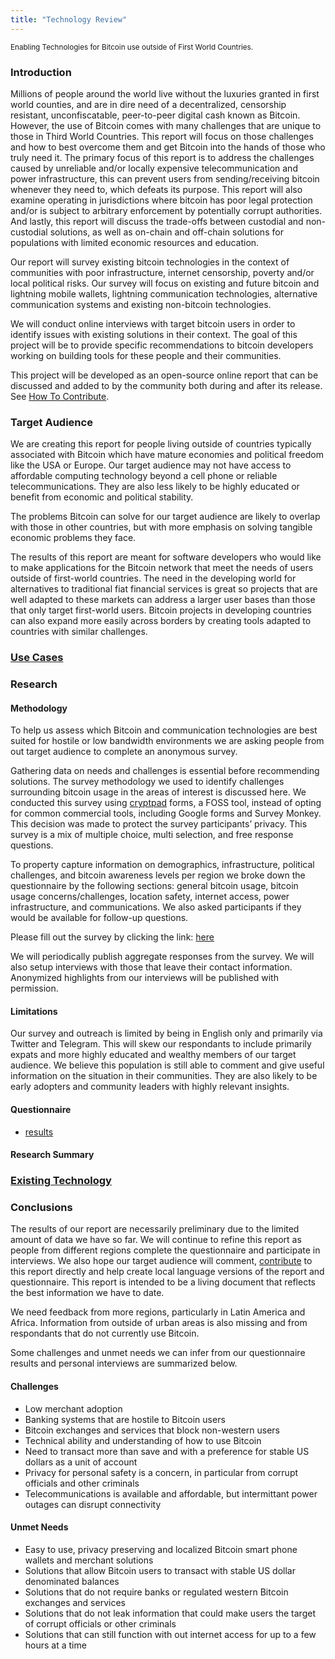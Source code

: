 ```yaml
---
title: "Technology Review"
---
```

<sub>Enabling Technologies for Bitcoin use outside of First World Countries.</sub>

### Introduction
Millions of people around the world live without the luxuries granted in first world counties, and are in dire need of a decentralized, censorship resistant, unconfiscatable, peer-to-peer digital cash known as Bitcoin. However, the use of Bitcoin comes with many challenges that are unique to those in Third World Countries. This report will focus on those challenges and how to best overcome them and get Bitcoin into the hands of those who truly need it. The primary focus of this report is to address the challenges caused by unreliable and/or locally expensive telecommunication and power infrastructure, this can prevent users from sending/receiving bitcoin whenever they need to, which defeats its purpose. This report will also examine operating in jurisdictions where bitcoin has poor legal protection and/or is subject to arbitrary enforcement by potentially corrupt authorities.  And lastly, this report will discuss the trade-offs between custodial and non-custodial solutions, as well as on-chain and off-chain solutions for populations with limited economic resources and education.

Our report will survey existing bitcoin technologies in the context of communities with poor infrastructure, internet censorship, poverty and/or local political risks. Our survey will focus on existing and future bitcoin and lightning mobile wallets, lightning communication technologies, alternative communication systems and existing non-bitcoin technologies.

We will conduct online interviews with target bitcoin users in order to identify issues with existing solutions in their context. The goal of this project will be to provide specific recommendations to bitcoin developers working on building tools for these people and their communities.

This project will be developed as an open-source online report that can be discussed and added to by the community both during and after its release. See [How To Contribute](contributing.md).

### Target Audience

We are creating this report for people living outside of countries typically associated with Bitcoin which have mature economies and political freedom like the USA or Europe. Our target audience may not have access to affordable computing technology beyond a cell phone or reliable telecommunications. They are also less likely to be highly educated or benefit from economic and political stability. 

The problems Bitcoin can solve for our target audience are likely to overlap with those in other countries, but with more emphasis on solving tangible economic problems they face.

The results of this report are meant for software developers who would like to make applications for the Bitcoin network that meet the needs of users outside of first-world countries. The need in the developing world for alternatives to traditional fiat financial services is great so projects that are well adapted to these markets can address a larger user bases than those that only target first-world users. Bitcoin projects in developing countries can also expand more easily across borders by creating tools adapted to countries with similar challenges.

### [Use Cases](technology_review/use_cases.md)

### Research

#### Methodology

To help us assess which Bitcoin and communication technologies are best suited for hostile or low bandwidth environments we are asking people from out target audience to complete an anonymous survey.

Gathering data on needs and challenges is essential before recommending solutions. The survey methodology we used to identify challenges surrounding bitcoin usage in the areas of interest is discussed here. We conducted this survey using [cryptpad](https://cryptpad.fr/form) forms, a FOSS tool, instead of opting for common commercial tools, including Google forms and Survey Monkey. This decision was made to protect the survey participants’ privacy. This survey is a mix of multiple choice, multi selection, and free response questions. 

To property capture information on demographics, infrastructure, political challenges, and bitcoin awareness levels per region we broke down the questionnaire by the following sections: general bitcoin usage, bitcoin usage concerns/challenges, location safety, internet access, power infrastructure, and communications. We also asked participants if they would be available for follow-up questions.

Please fill out the survey by clicking the link: [here](https://cryptpad.fr/form/#/2/form/view/lv7VEOuagTz7oA3dEQ2xqITi31cBNB1TiGSXGb7jaQU/)

We will periodically publish aggregate responses from the survey. We will also setup interviews with those that leave their contact information. Anonymized highlights from our interviews will be published with permission.

#### Limitations

Our survey and outreach is limited by being in English only and primarily via Twitter and Telegram. This will skew our respondants to include primarily expats and more highly educated and wealthy members of our target audience. We believe this population is still able to comment and give useful information on the situation in their communities. They are also likely to be early adopters and community leaders with highly relevant insights.

#### Questionnaire

* [results](technology_review/results_questionnaire_v3.md)

#### Research Summary

### [Existing Technology](technology_review/existing_technology.md)

### Conclusions

The results of our report are necessarily preliminary due to the limited amount of data we have so far. We will continue to refine this report as people from different regions complete the questionnaire and participate in interviews. We also hope our target audience will comment, [contribute](contributing.md) to this report directly and help create local language versions of the report and questionnaire. This report is intended to be a living document that reflects the best information we have to date.

We need feedback from more regions, particularly in Latin America and Africa. Information from outside of urban areas is also missing and from respondants that do not currently use Bitcoin.

Some challenges and unmet needs we can infer from our questionnaire results and personal interviews are summarized below. 

#### Challenges

* Low merchant adoption
* Banking systems that are hostile to Bitcoin users
* Bitcoin exchanges and services that block non-western users
* Technical ability and understanding of how to use Bitcoin
* Need to transact more than save and with a preference for stable US dollars as a unit of account
* Privacy for personal safety is a concern, in particular from corrupt officials and other criminals
* Telecommunications is available and affordable, but intermittant power outages can disrupt connectivity

#### Unmet Needs

* Easy to use, privacy preserving and localized Bitcoin smart phone wallets and merchant solutions
* Solutions that allow Bitcoin users to transact with stable US dollar denominated balances
* Solutions that do not require banks or regulated western Bitcoin exchanges and services
* Solutions that do not leak information that could make users the target of corrupt officials or other criminals
* Solutions that can still function with out internet access for up to a few hours at a time
